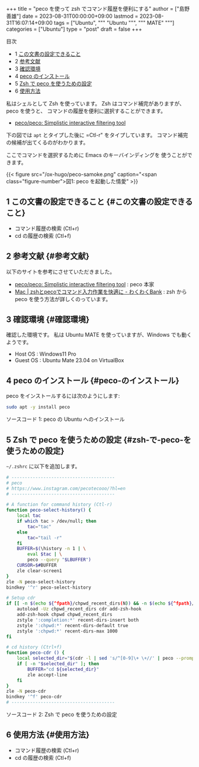 +++
title = "peco を使って zsh でコマンド履歴を便利にする"
author = ["島野 善雄"]
date = 2023-08-31T00:00:00+09:00
lastmod = 2023-08-31T16:07:14+09:00
tags = ["Ubuntu", """
  "Ubuntu
  """, """
  MATE"
  """]
categories = ["Ubuntu"]
type = "post"
draft = false
+++

<div class="ox-hugo-toc toc has-section-numbers">

<div class="heading">&#30446;&#27425;</div>

- <span class="section-num">1</span> [この文書の設定できること](#この文書の設定できること)
- <span class="section-num">2</span> [参考文献](#参考文献)
- <span class="section-num">3</span> [確認環境](#確認環境)
- <span class="section-num">4</span> [peco のインストール](#peco-のインストール)
- <span class="section-num">5</span> [Zsh で peco を使うための設定](#zsh-で-peco-を使うための設定)
- <span class="section-num">6</span> [使用方法](#使用方法)

</div>
<!--endtoc-->

私はシェルとして Zsh を使っています。
Zsh はコマンド補完がありますが、peco を使うと、
コマンドの履歴を便利に選択することができます。

-   [peco/peco: Simplistic interactive filtering tool](https://github.com/peco/peco)

下の図では `apt` とタイプした後に =Ctl-r" をタイプしています。
コマンド補完の候補が出てくるのがわかります。

ここでコマンドを選択するために Emacs のキーバインディングを
使うことができます。

{{< figure src="/ox-hugo/peco-samoke.png" caption="<span class=\"figure-number\">&#22259;1:  </span>peco を起動した情愛" >}}


## <span class="section-num">1</span> この文書の設定できること {#この文書の設定できること}

-   コマンド履歴の検索 (Ctl+r)
-   cd の履歴の検索 (Ctl+f)


## <span class="section-num">2</span> 参考文献 {#参考文献}

以下のサイトを参考にさせていただきました。

-   [peco/peco: Simplistic interactive filtering tool](https://github.com/peco/peco) : peco 本家
-   [Mac | zshとpecoでコマンド入力作業を快適に - わくわくBank](https://www.wakuwakubank.com/posts/862-mac-zsh-peco/) : zsh から
    peco を使う方法が詳しくのっています。


## <span class="section-num">3</span> 確認環境 {#確認環境}

確認した環境です。
私は Ubuntu MATE を使っていますが、Windows でも動くようです。

-   Host OS : Windows11 Pro
-   Guest OS : Ubuntu Mate 23.04 on VirtualBox


## <span class="section-num">4</span> peco のインストール {#peco-のインストール}

peco をインストールするには次のようにします:

```sh
sudo apt -y install peco
```
<div class="src-block-caption">
  <span class="src-block-number">ソースコード 1:</span>
  peco の Ubuntu  へのインストール
</div>


## <span class="section-num">5</span> Zsh で peco を使うための設定 {#zsh-で-peco-を使うための設定}

`~/.zshrc` に以下を追加します。

```sh
# ---------------------------------------
# peco
# https://www.instagram.com/pecotecooo/?hl=en
# ---------------------------------------

# A function for command history (Ctl-r)
function peco-select-history() {
    local tac
    if which tac > /dev/null; then
        tac="tac"
    else
        tac="tail -r"
    fi
    BUFFER=$(\history -n 1 | \
        eval $tac | \
        peco --query "$LBUFFER")
    CURSOR=$#BUFFER
    zle clear-screen1
}
zle -N peco-select-history
bindkey '^r' peco-select-history

# Setup cdr
if [[ -n $(echo ${^fpath}/chpwd_recent_dirs(N)) && -n $(echo ${^fpath}/cdr(N)) ]]; then
    autoload -Uz chpwd_recent_dirs cdr add-zsh-hook
    add-zsh-hook chpwd chpwd_recent_dirs
    zstyle ':completion:*' recent-dirs-insert both
    zstyle ':chpwd:*' recent-dirs-default true
    zstyle ':chpwd:*' recent-dirs-max 1000
fi

# cd history (Ctrl+f)
function peco-cdr () {
    local selected_dir="$(cdr -l | sed 's/^[0-9]\+ \+//' | peco --prompt="cdr >" --query "$LBUFFER")"
    if [ -n "$selected_dir" ]; then
        BUFFER="cd ${selected_dir}"
        zle accept-line
    fi
}
zle -N peco-cdr
bindkey '^f' peco-cdr
# ---------------------------------------
```
<div class="src-block-caption">
  <span class="src-block-number">ソースコード 2:</span>
  Zsh で peco を使うための設定
</div>


## <span class="section-num">6</span> 使用方法 {#使用方法}

-   コマンド履歴の検索 (Ctl+r)
-   cd の履歴の検索 (Ctl+f)
